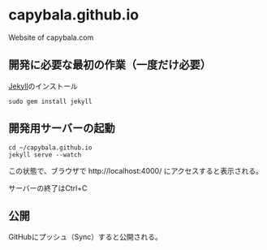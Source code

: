 capybala.github.io
==================

Website of capybala.com


開発に必要な最初の作業（一度だけ必要）
-------------------------------------

[Jekyll](http://jekyllrb.com/)のインストール

```
sudo gem install jekyll
```


開発用サーバーの起動
--------------------

```
cd ~/capybala.github.io
jekyll serve --watch
```

この状態で、ブラウザで http://localhost:4000/ にアクセスすると表示される。

サーバーの終了はCtrl+C


公開
----

GitHubにプッシュ（Sync）すると公開される。
